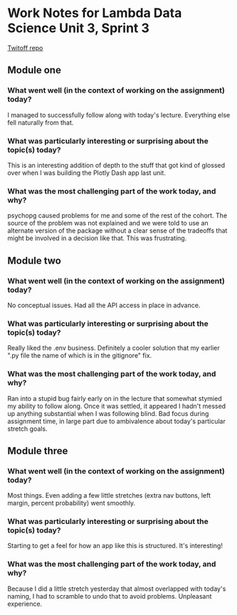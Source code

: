 # Work Notes for Lambda Data Science Unit 3, Sprint 3
[Twitoff repo](https://github.com/srfinley/twitoff)

## Module one

### What went well (in the context of working on the assignment) today?
I managed to successfully follow along with today's lecture. Everything else fell naturally from that.

### What was particularly interesting or surprising about the topic(s) today?
This is an interesting addition of depth to the stuff that got kind of glossed over when I was building the Plotly Dash app last unit.

### What was the most challenging part of the work today, and why?
psychopg caused problems for me and some of the rest of the cohort. The source of the problem was not explained and we were told to use an alternate version of the package without a clear sense of the tradeoffs that might be involved in a decision like that. This was frustrating.

## Module two

### What went well (in the context of working on the assignment) today?
No conceptual issues. Had all the API access in place in advance.

### What was particularly interesting or surprising about the topic(s) today?
Really liked the .env business. Definitely a cooler solution that my earlier ".py file the name of which is in the gitignore" fix.

### What was the most challenging part of the work today, and why?
Ran into a stupid bug fairly early on in the lecture that somewhat stymied my ability to follow along. Once it was settled, it appeared I hadn't messed up anything substantial when I was following blind. Bad focus during assignment time, in large part due to ambivalence about today's particular stretch goals.

## Module three

### What went well (in the context of working on the assignment) today?
Most things. Even adding a few little stretches (extra nav buttons, left margin, percent probability) went smoothly.

### What was particularly interesting or surprising about the topic(s) today?
Starting to get a feel for how an app like this is structured. It's interesting!

### What was the most challenging part of the work today, and why?
Because I did a little stretch yesterday that almost overlapped with today's naming, I had to scramble to undo that to avoid problems. Unpleasant experience. 